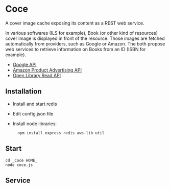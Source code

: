 # Coce

A cover image cache exposing its content as a REST web service.

In various softwares (ILS for example), Book (or other kind of resources)
cover image is displayed in front of the resource. Those images are fetched
automatically from providers, such as Google or Amazon. The both propose web
services to retrieve information on Books from an ID (ISBN for example).

* [Google API](https://developers.google.com/books/docs/dynamic-links)
* [Amazon Product Advertising
  API](https://affiliate-program.amazon.com/gp/advertising/api/detail/main.html)
* [Open Library Read API](http://openlibrary.org/dev/docs/api/read)



## Installation

* Install and start redis

* Edit config.json file

* Install node libraries:
 
        npm install express redis aws-lib util

## Start

    cd _Coce HOME_
    node coce.js

## Service


